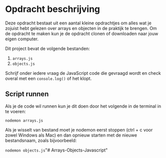 # Opdracht beschrijving

Deze opdracht bestaat uit een aantal kleine opdrachtjes om alles wat je zojuist hebt gelezen over arrays en objecten in de praktijk te brengen. Om de opdracht te maken kun je de opdracht clonen of downloaden naar jouw eigen computer.

Dit project bevat de volgende bestanden:

1. `arrays.js`
2. `objects.js`

Schrijf onder iedere vraag de JavaScript code die gevraagd wordt en check overal met een `console.log()` of het klopt.

## Script runnen
Als je de code wil runnen kun je dit doen door het volgende in de terminal in te voeren:

`nodemon arrays.js`

Als je wisselt van bestand moet je nodemon eerst stoppen (ctrl + c voor zowel Windows als Mac) en dan opnieuw starten met de nieuwe bestandsnaam, zoals bijvoorbeeld:

`nodemon objects.js`"# Arrays-Objects-Javascript" 
